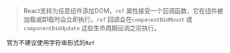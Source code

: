 > React支持为任意组件添加DOM，`ref` 属性接受一个回调函数，它在组件被加载或卸载时会立即执行。`ref` 回调会在`componentDidMount` 或 `componentDidUpdate` 这些生命周期回调之前执行。

官方不建议使用字符串形式的`Ref`

